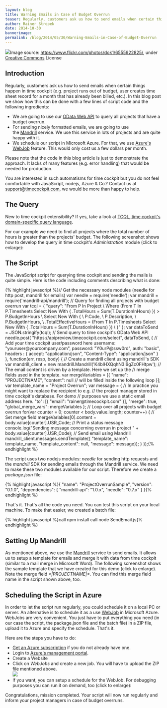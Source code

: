 ```yaml
---
layout: blog
title: Warning Emails in Case of Budget Overrun
teaser: Regularly, customers ask us how to send emails when certain things happen in time cockpit (e.g. project runs out of budget, user creates time sheet record for a month that has already been billed, etc.). In this blog post we show how this can be done with a few lines of script code and our OData Web API.
author: Rainer Stropek
date: 2014-10-30
bannerimage: 
permalink: /blog/2014/05/30/Warning-Emails-in-Case-of-Budget-Overrun
---
```


<div class="imageCaption" xmlns="http://www.w3.org/1999/xhtml">
  <img src="{{site.baseurl}}/content/images/blog/2014/05/ProjectOverrunSample/ProjectOverrunTitle.jpg" />Image source: <a href="https://www.flickr.com/photos/angrylambie/3410110305/" target="_blank">https://www.flickr.com/photos/dok1/6555922825/</a>, under <a href="https://creativecommons.org/licenses/by/2.0/deed.de" target="_blank">Creative Commons</a> License</div><h2 xmlns="http://www.w3.org/1999/xhtml">Introduction</h2><p xmlns="http://www.w3.org/1999/xhtml">Regularly, customers ask us how to send emails when certain things happen in time cockpit (e.g. project runs out of budget, user creates time sheet record for a month that has already been billed, etc.). In this blog post we show how this can be done with a few lines of script code and the following <span lang="EN-US">ingredients</span>:</p><ul xmlns="http://www.w3.org/1999/xhtml">
  <li>We are going to use our <a href="http://www.timecockpit.com/blog/2014/04/27/Adding-Web-to-our-API" target="_blank">OData Web API</a> to query all projects that have a budget overrun.
</li>
  <li>For sending nicely formatted emails, we are going to use the <a href="http://mandrill.com/" target="_blank">Mandrill</a> service. We use this service in lots of projects and are quite happy with it.</li>
  <li>We schedule our script in Microsoft Azure. For that, we use <a href="http://azure.microsoft.com/en-us/documentation/articles/web-sites-create-web-jobs/" target="_blank">Azure's WebJob</a> feature. This would only cost us a few dollars per month.</li>
</ul><p xmlns="http://www.w3.org/1999/xhtml">Please note that the code in this blog article is just to demonstrate the approach. It lacks of many features (e.g. error handling) that would be needed for production.</p><p class="showcase" xmlns="http://www.w3.org/1999/xhtml">You are interested in such automatisms for time cockpit but you do not feel comfortable with JavaScript, nodejs, Azure &amp; Co.? Contact us at <a href="mailto:support@timecockpit.com,">support@timecockpit.com,</a> we would be more than happy to help.</p><h2 xmlns="http://www.w3.org/1999/xhtml">The Query</h2><p xmlns="http://www.w3.org/1999/xhtml">New to time cockpit extensibility? If yes, take a look at <a href="http://help.timecockpit.com/?topic=html/a7465f29-c739-4a14-bf5b-09821133dd9a.htm" target="_blank">TCQL, time cockpit's domain-specific query language</a>.</p><p xmlns="http://www.w3.org/1999/xhtml">For our example we need to find all projects where the total number of hours is greater than the projects' budget. The following screenshot shows how to develop the query in time cockpit's <em>Administration</em> module (click to enlarge):</p><f:function name="Composite.Media.ImageGallery.Slimbox2" xmlns:f="http://www.composite.net/ns/function/1.0">
  <f:param name="MediaImage" value="MediaArchive:44f8551b-b499-4b56-bc73-8192fecdc92f" xmlns:f="http://www.composite.net/ns/function/1.0" />
  <f:param name="ThumbnailMaxWidth" value="800" xmlns:f="http://www.composite.net/ns/function/1.0" />
  <f:param name="ThumbnailMaxHeight" value="800" xmlns:f="http://www.composite.net/ns/function/1.0" />
  <f:param name="ImageMaxWidth" value="1920" xmlns:f="http://www.composite.net/ns/function/1.0" />
  <f:param name="ImageMaxHeight" value="1280" xmlns:f="http://www.composite.net/ns/function/1.0" />
</f:function><h2 xmlns="http://www.w3.org/1999/xhtml">The Script</h2><p xmlns="http://www.w3.org/1999/xhtml">The JavaScript script for querying time cockpit and sending the mails is quite simple. Here is the code including comments describing what is done:</p>{% highlight javascript %}// Get the necessary node modules (needle for http post, mandrill for emails)&#xA;var needle = require('needle');&#xA;var mandrill = require('mandrill-api/mandrill');&#xA;&#xA;// Query for finding all projects with budget overrun&#xA;var tcql = { &#xA;&#x9;&quot;query&quot;: &quot;From P In Project \&#xA;&#x9;&#x9;Where (From T In P.Timesheets Select New With { .TotalHours = Sum(T.DurationInHours) }) &gt; P.BudgetInHours \&#xA;&#x9;&#x9;Select New With { \&#xA;&#x9;&#x9;&#x9;P.Code, \&#xA;&#x9;&#x9;&#x9;P.Description, \&#xA;&#x9;&#x9;&#x9;P.BudgetInHours, \&#xA;&#x9;&#x9;&#x9;.TotalEffectiveHours = (From T In P.Timesheets Select New With { .TotalHours = Sum(T.DurationInHours) }) \&#xA;&#x9;&#x9;}&quot; };&#xA;var dataToSend = JSON.stringify(tcql);&#xA;&#xA;// Send query to time cockpit's OData Web API&#xA;needle.post(&#xA;&#x9;&quot;https://apipreview.timecockpit.com/select&quot;, &#xA;&#x9;dataToSend,&#xA;&#x9;{ &#xA;&#x9;&#x9;// Add your time cockpit user/password here&#xA;&#x9;&#x9;username: &quot;youruser@yourcompany.com&quot;, &#xA;&#x9;&#x9;password: &quot;Y0urP@ssw0rd&quot;,&#xA;&#x9;&#x9;auth: &quot;basic&quot;,&#xA;&#x9;&#x9;headers : {&#xA;&#x9;&#x9;&#x9;accept: &quot;application/json&quot;,&#xA;&#x9;&#x9;&#x9;&quot;Content-Type&quot;: &quot;application/json&quot;&#xA;&#x9;&#x9;}&#xA;&#x9;&#x9;&#xA;&#x9;},&#xA;&#x9;function(err, resp, body) {&#xA;&#x9;&#x9;// Create a mandrill client using mandrill's SDK&#xA;&#x9;&#x9;var mandrill_client = new mandrill.Mandrill('K4blHXQqhN3I6gZc0FHtpw');&#xA;&#x9;&#x9;&#xA;&#x9;&#x9;// The email content is driven by a template. Here we set up the&#xA;&#x9;&#x9;// merge fields used in the template.&#xA;&#x9;&#x9;var mergeVariables = [{&#xA;&#x9;&#x9;&#x9;&#x9;&quot;name&quot;: &quot;PROJECTNAME&quot;,&#xA;&#x9;&#x9;&#x9;&#x9;&quot;content&quot;: null // will be filled inside the following loop&#xA;&#x9;&#x9;&#x9;}];&#xA;&#x9;&#x9;var template_name = &quot;Project Overrun&quot;;&#xA;&#x9;&#x9;var message = {&#xA;&#x9;&#x9;&#x9;// In practice you might want to replace the recipient to e.g.&#xA;&#x9;&#x9;&#x9;// the project manager stored in time cockpit's database. For demo&#xA;&#x9;&#x9;&#x9;// purposes we use a static email address here.&#xA;&#x9;&#x9;&#x9;&quot;to&quot;: [{ &quot;email&quot;: &quot;rainer@timecockpit.com&quot; }],&#xA;&#x9;&#x9;&#x9;&quot;merge&quot;: true,&#xA;&#x9;&#x9;&#x9;&quot;global_merge_vars&quot;: mergeVariables&#xA;&#x9;&#x9;};&#xA;&#x9;&#x9;&#xA;&#x9;&#x9;// Loop over all projects with budget overrun&#xA;&#x9;&#x9;for(var counter = 0; counter &lt; body.value.length; counter++) {&#xA;&#x9;&#x9;&#x9;// Set merge field&#xA;&#x9;&#x9;&#x9;mergeVariables[0].content = body.value[counter].USR_Code;&#xA;&#xA;&#x9;&#x9;&#x9;// Print a status message&#xA;&#x9;&#x9;&#x9;console.log(&quot;Sending message concerning overrun in project &quot; + body.value[counter].USR_Code);&#xA;&#x9;&#xA;&#x9;&#x9;&#x9;// Send email using Mandrill&#xA;&#x9;&#x9;&#x9;mandrill_client.messages.sendTemplate({&#xA;&#x9;&#x9;&#x9;&#x9;&quot;template_name&quot;: template_name, &#xA;&#x9;&#x9;&#x9;&#x9;&quot;template_content&quot;: null, &#xA;&#x9;&#x9;&#x9;&#x9;&quot;message&quot;: message});&#xA;&#x9;&#x9;}&#xA;&#x9;});{% endhighlight %}<p xmlns="http://www.w3.org/1999/xhtml">The script uses two nodejs modules: <em>needle</em> for sending http requests and the <em>mandrill</em> SDK for sending emails through the Mandrill service. We need to make these two modules available for our script. Therefore we create a <em>package.json</em> file:</p>{% highlight javascript %}{&#xA;  &quot;name&quot;: &quot;ProjectOverrunSample&quot;,&#xA;  &quot;version&quot;: &quot;0.1.0&quot;,&#xA;  &quot;dependencies&quot;: {&#xA;    &quot;mandrill-api&quot;: &quot;1.0.x&quot;,&#xA;&#x9;&quot;needle&quot;: &quot;0.7.x&quot;&#xA;  }&#xA;}{% endhighlight %}<p xmlns="http://www.w3.org/1999/xhtml">That's it. That's all the code you need. You can test this script on your local machine. To make that easier, we created a batch file:</p>{% highlight javascript %}call npm install&#xA;call node SendEmail.js{% endhighlight %}<f:function name="Composite.Media.ImageGallery.Slimbox2" xmlns:f="http://www.composite.net/ns/function/1.0">
  <f:param name="MediaImage" value="MediaArchive:1b26ebe3-9bcd-4843-b3ce-df2291f6f291" xmlns:f="http://www.composite.net/ns/function/1.0" />
  <f:param name="ThumbnailMaxWidth" value="800" xmlns:f="http://www.composite.net/ns/function/1.0" />
  <f:param name="ImageMaxWidth" value="1920" xmlns:f="http://www.composite.net/ns/function/1.0" />
</f:function><h2 xmlns="http://www.w3.org/1999/xhtml">Setting Up Mandrill</h2><p xmlns="http://www.w3.org/1999/xhtml">As mentioned above, we use the <a href="http://mandrill.com/">Mandrill</a> service to send emails. It allows us to setup a template for emails and merge it with data from time cockpit (similar to a mail merge in Microsoft Word). The following screenshot shows the sample template that we have created for this demo (click to enlarge). Note the merge field <em>*|PROJECTNAME|*</em>. You can find this merge field name in the script shown above, too.</p><f:function name="Composite.Media.ImageGallery.Slimbox2" xmlns:f="http://www.composite.net/ns/function/1.0">
  <f:param name="MediaImage" value="MediaArchive:b906748b-2619-444f-a962-30604a20b2d8" xmlns:f="http://www.composite.net/ns/function/1.0" />
  <f:param name="ThumbnailMaxWidth" value="800" xmlns:f="http://www.composite.net/ns/function/1.0" />
  <f:param name="ImageMaxWidth" value="1920" xmlns:f="http://www.composite.net/ns/function/1.0" />
</f:function><h2 xmlns="http://www.w3.org/1999/xhtml">Scheduling the Script in Azure</h2><p xmlns="http://www.w3.org/1999/xhtml">In order to let the script run regularly, you could schedule it on a local PC or server. An alternative is to schedule it as a use <a href="http://azure.microsoft.com/en-us/documentation/articles/web-sites-create-web-jobs/" target="_blank">WebJob</a> in Microsoft Azure. WebJobs are very convenient. You just have to put everything you need (in our case the script, the package.json file and the batch file) in a ZIP file, upload it to Azure and specify the schedule. That's it.</p><p xmlns="http://www.w3.org/1999/xhtml">Here are the steps you have to do:</p><ul xmlns="http://www.w3.org/1999/xhtml">
  <li>
    <a href="http://azure.microsoft.com/en-us/pricing/free-trial/" target="_blank">Get an Azure subscription</a> if you do not already have one.</li>
  <li>Login to <a href="https://manage.windowsazure.com" target="_blank">Azure's management portal</a>.</li>
  <li>Create a Website
<br /><f:function name="Composite.Media.ImageGallery.Slimbox2" xmlns:f="http://www.composite.net/ns/function/1.0"><f:param name="MediaImage" value="MediaArchive:c8fae3cf-db1b-49f1-b215-c39aceb063c1" xmlns:f="http://www.composite.net/ns/function/1.0" /><f:param name="ThumbnailMaxWidth" value="800" xmlns:f="http://www.composite.net/ns/function/1.0" /><f:param name="ImageMaxWidth" value="1920" xmlns:f="http://www.composite.net/ns/function/1.0" /></f:function></li>
  <li>Click on <em>WebJobs</em> and create a new job. You will have to upload the ZIP file mentioned above.
<br /><img src="{{site.baseurl}}/content/images/blog/2014/05/ProjectOverrunSample/CreateWebJob.png" /></li>
  <li>If you want, you can setup a schedule for the WebJob. For debugging purposes you can run it on demand, too (click to enlarge):
<br /><f:function name="Composite.Media.ImageGallery.Slimbox2" xmlns:f="http://www.composite.net/ns/function/1.0"><f:param name="MediaImage" value="MediaArchive:885ff480-2823-4225-bf77-ecdf5595d010" xmlns:f="http://www.composite.net/ns/function/1.0" /><f:param name="ThumbnailMaxWidth" value="800" xmlns:f="http://www.composite.net/ns/function/1.0" /><f:param name="ImageMaxWidth" value="1920" xmlns:f="http://www.composite.net/ns/function/1.0" /></f:function></li>
</ul><p xmlns="http://www.w3.org/1999/xhtml">Congratulations, mission completed. Your script will now run regularly and inform your project managers in case of budget overruns.</p>